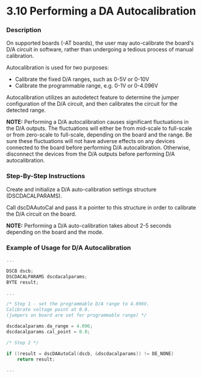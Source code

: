 # 3.10 Performing a DA Autocalibration

### Description

On supported boards \(-AT boards\), the user may auto-calibrate the board's D/A circuit in software, rather than undergoing a tedious process of manual calibration.

Autocalibration is used for two purposes:

* Calibrate the fixed D/A ranges, such as 0-5V or 0-10V 
* Calibrate the programmable range, e.g. 0-1V or 0-4.096V

Autocalibration utilizes an autodetect feature to determine the jumper configuration of the D/A circuit, and then calibrates the circuit for the detected range.

**NOTE:** Performing a D/A autocalibration causes significant fluctuations in the D/A outputs. The fluctuations will either be from mid-scale to full-scale or from zero-scale to full-scale, depending on the board and the range. Be sure these fluctuations will not have adverse effects on any devices connected to the board before performing D/A autocalibration. Otherwise, disconnect the devices from the D/A outputs before performing D/A autocalibration.

### Step-By-Step Instructions

Create and initialize a D/A auto-calibration settings structure \(DSCDACALPARAMS\).

Call dscDAAutoCal and pass it a pointer to this structure in order to calibrate the D/A circuit on the board.

**NOTE:** Performing a D/A auto-calibration takes about 2-5 seconds depending on the board and the mode.

### Example of Usage for D/A Autocalibration

```c
... 

DSCB dscb; 
DSCDACALPARAMS dscdacalparams; 
BYTE result; 

... 

/* Step 1 - set the programmable D/A range to 4.096V. 
Calibrate voltage point at 0.0. 
(jumpers on board are set for programmable range) */ 

dscdacalparams.da_range = 4.096; 
dscdacalparams.cal_point = 0.0; 

/* Step 2 */ 

if ((result = dscDAAutoCal(dscb, &dscdacalparams)) != DE_NONE) 
    return result; 

...
```

